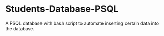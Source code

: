 # Students-Database-PSQL
A PSQL database with bash script to automate inserting certain data into the database.
